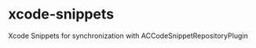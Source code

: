 xcode-snippets
==============

Xcode Snippets for synchronization with ACCodeSnippetRepositoryPlugin
